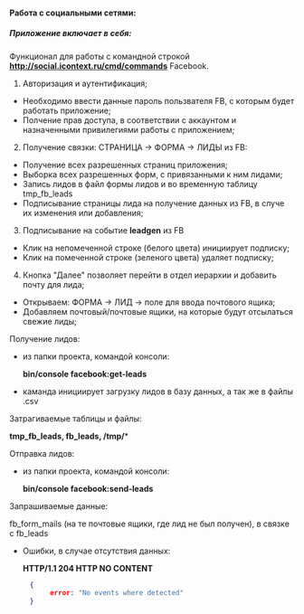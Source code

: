 #### Работа с социальными сетями:

##### Приложение включает в себя:

 Функционал для работы с командной строкой **http://social.icontext.ru/cmd/commands**
 Facebook.

 1. Авторизация и аутентификация;
- Необходимо ввести данные пароль пользвателя FB, с которым будет работать приложение;
- Полчение прав доступа, в соответствии с аккаунтом и назначенными привилегиями работы с приложением;
 
2. Получение связки: СТРАНИЦА -> ФОРМА -> ЛИДЫ из FB:
- Получение всех разрешенных страниц приложения;
- Выборка всех разрешенных форм, с привязанными к ним лидами;
- Запись лидов в файл формы лидов и во временную таблицу tmp_fb_leads
- Подписывание страницы лида на получение данных из FB, в случе их изменения или добавления;

3. Подписывание на событие **leadgen** из FB 
- Клик на непомеченной строке (белого цвета) инициирует подписку;
- Клик на помеченной строке (зеленого цвета) удаляет подписку;

4. Кнопка "Далее" позволяет перейти в отдел иерархии и добавить почту для лида;
 - Открываем: ФОРМА -> ЛИД -> поле для ввода почтового ящика;
 - Добавляем почтовый/почтовые ящики, на которые будут отсылаться свежие лиды;
 
  
Получение лидов:

- из папки проекта, командой консоли:

  **bin/console facebook:get-leads**
 
- каманда инициирует загрузку лидов в базу данных, а так же в файлы .csv

Затрагиваемые таблицы и файлы:

**tmp_fb_leads, fb_leads, /tmp/***

Отправка лидов:

- из папки проекта, командой консоли:

  **bin/console facebook:send-leads**

Запрашиваемые данные:

fb_form_mails (на те почтовые ящики, где лид не был получен), в связке с fb_leads

   - Ошибки, в случае отсутствия данных: 
      
      **HTTP/1.1 204 HTTP NO CONTENT**
    
   ```json 
        {
             error: "No events where detected"
        }    
   ```